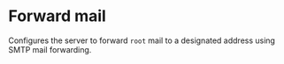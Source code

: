 Forward mail
============

Configures the server to forward `root` mail to a designated address using SMTP mail forwarding. 
